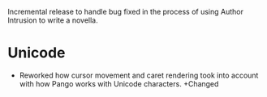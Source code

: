 Incremental release to handle bug fixed in the process of using Author Intrusion to write a novella.

# Unicode

- Reworked how cursor movement and caret rendering took into account with how Pango works with Unicode characters. +Changed
